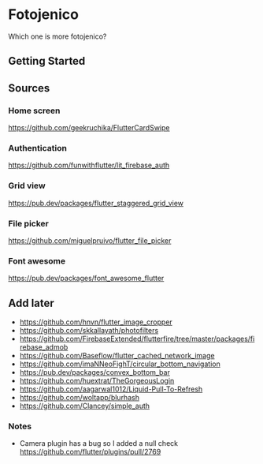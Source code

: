 # Fotojenico

Which one is more fotojenico?

## Getting Started

## Sources
### Home screen
https://github.com/geekruchika/FlutterCardSwipe
### Authentication
https://github.com/funwithflutter/lit_firebase_auth
### Grid view
https://pub.dev/packages/flutter_staggered_grid_view
### File picker
https://github.com/miguelpruivo/flutter_file_picker
### Font awesome
https://pub.dev/packages/font_awesome_flutter


## Add later
- https://github.com/hnvn/flutter_image_cropper
- https://github.com/skkallayath/photofilters
- https://github.com/FirebaseExtended/flutterfire/tree/master/packages/firebase_admob
- https://github.com/Baseflow/flutter_cached_network_image
- https://github.com/imaNNeoFighT/circular_bottom_navigation
- https://pub.dev/packages/convex_bottom_bar
- https://github.com/huextrat/TheGorgeousLogin
- https://github.com/aagarwal1012/Liquid-Pull-To-Refresh
- https://github.com/woltapp/blurhash
- https://github.com/Clancey/simple_auth


### Notes
- Camera plugin has a bug so I added a null check https://github.com/flutter/plugins/pull/2769
